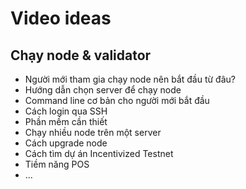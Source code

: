 # Video ideas
## Chạy node & validator
- Người mới tham gia chạy node nên bắt đầu từ đâu? 
- Hướng dẫn chọn server để chạy node
- Command line cơ bản cho người mới bắt đầu
- Cách login qua SSH
- Phần mềm cần thiết
- Chạy nhiều node trên một server
- Cách upgrade node
- Cách tìm dự án Incentivized Testnet
- Tiềm năng POS
- ...
